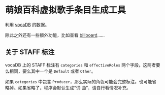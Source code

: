 # 萌娘百科虚拟歌手条目生成工具

利用 [vocaDB](https://vocadb.org) 的数据。

除此之外还有一些额外功能，比如查看 [billboard](https://www.billboard-japan.com/charts/detail?a=niconico)……


## 关于 STAFF 标注

vocaDB 上的 STAFF 标注有 `categories` 和 `effectiveRoles` 两个字段，这两者要么相同，要么其中一个是 `Default` 或者 `Other`。

如果 `categories` 中包含 `Producer`，那么实际的角色可能会完整标注，也可能省略掉。如果省略了，程序会默认生成“词·曲”，请自行看情况补充。
